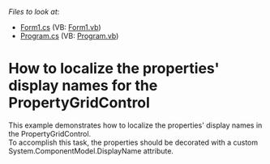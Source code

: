 <!-- default file list -->
*Files to look at*:

* [Form1.cs](./CS/WindowsApplication3/Form1.cs) (VB: [Form1.vb](./VB/WindowsApplication3/Form1.vb))
* [Program.cs](./CS/WindowsApplication3/Program.cs) (VB: [Program.vb](./VB/WindowsApplication3/Program.vb))
<!-- default file list end -->
# How to localize the properties' display names for the PropertyGridControl


<p>This example demonstrates how to localize the properties' display names in the PropertyGridControl. <br />
To accomplish this task, the properties should be decorated with a custom System.ComponentModel.DisplayName attribute.</p>

<br/>


